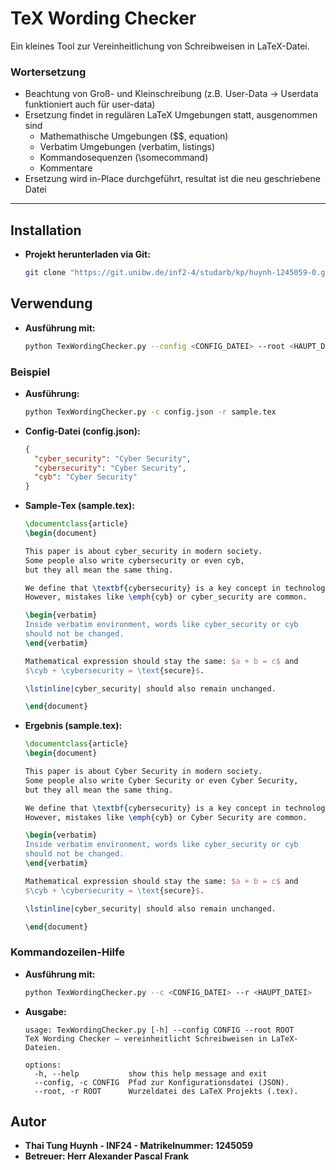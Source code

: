 # TeX Wording Checker

Ein kleines Tool zur Vereinheitlichung von Schreibweisen in LaTeX-Datei.  
### Wortersetzung
- Beachtung von Groß- und Kleinschreibung (z.B. User-Data -> Userdata funktioniert auch für user-data)
- Ersetzung findet in regulären LaTeX Umgebungen statt, ausgenommen sind
  - Mathemathische Umgebungen ($$, equation)
  - Verbatim Umgebungen (verbatim, listings)
  - Kommandosequenzen (\somecommand)
  - Kommentare
- Ersetzung wird in-Place durchgeführt, resultat ist die neu geschriebene Datei

---    
## Installation

- **Projekt herunterladen via Git:**
    ```bash
    git clone "https://git.unibw.de/inf2-4/studarb/kp/huynh-1245059-0.git"
    ```

## Verwendung

- **Ausführung mit:** 
    ```bash
    python TexWordingChecker.py --config <CONFIG_DATEI> --root <HAUPT_DATEI>
    ```

### Beispiel
- **Ausführung:**
    ```bash
    python TexWordingChecker.py -c config.json -r sample.tex
    ```
- **Config-Datei (config.json):** 
    ```json
    {
      "cyber_security": "Cyber Security",
      "cybersecurity": "Cyber Security",
      "cyb": "Cyber Security"
    }
    ```
- **Sample-Tex (sample.tex):**
    ```latex
    \documentclass{article}
    \begin{document}
    
    This paper is about cyber_security in modern society.
    Some people also write cybersecurity or even cyb,
    but they all mean the same thing.
    
    We define that \textbf{cybersecurity} is a key concept in technology.
    However, mistakes like \emph{cyb} or cyber_security are common.
    
    \begin{verbatim}
    Inside verbatim environment, words like cyber_security or cyb
    should not be changed.
    \end{verbatim}
    
    Mathematical expression should stay the same: $a + b = c$ and
    $\cyb + \cybersecurity = \text{secure}$.
    
    \lstinline|cyber_security| should also remain unchanged.
    
    \end{document}
    ```
- **Ergebnis (sample.tex):**
    ```latex
    \documentclass{article}
    \begin{document}
    
    This paper is about Cyber Security in modern society.
    Some people also write Cyber Security or even Cyber Security,
    but they all mean the same thing.
    
    We define that \textbf{cybersecurity} is a key concept in technology.
    However, mistakes like \emph{cyb} or Cyber Security are common.
    
    \begin{verbatim}
    Inside verbatim environment, words like cyber_security or cyb
    should not be changed.
    \end{verbatim}
    
    Mathematical expression should stay the same: $a + b = c$ and
    $\cyb + \cybersecurity = \text{secure}$.
    
    \lstinline|cyber_security| should also remain unchanged.
    
    \end{document}
    ```

### Kommandozeilen-Hilfe

- **Ausführung mit:** 
    ```bash
    python TexWordingChecker.py --c <CONFIG_DATEI> --r <HAUPT_DATEI>
    ```
- **Ausgabe:**
    ```text
    usage: TexWordingChecker.py [-h] --config CONFIG --root ROOT
    TeX Wording Checker – vereinheitlicht Schreibweisen in LaTeX-Dateien.
    
    options:
      -h, --help           show this help message and exit
      --config, -c CONFIG  Pfad zur Konfigurationsdatei (JSON).
      --root, -r ROOT      Wurzeldatei des LaTeX Projekts (.tex).
    ```
## Autor
- **Thai Tung Huynh - INF24 - Matrikelnummer: 1245059**
- **Betreuer: Herr Alexander Pascal Frank**
